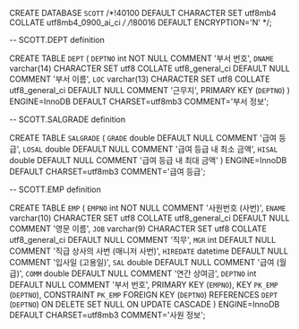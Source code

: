 CREATE DATABASE `SCOTT` /*!40100 DEFAULT CHARACTER SET utf8mb4 COLLATE utf8mb4_0900_ai_ci */ /*!80016 DEFAULT ENCRYPTION='N' */;

-- SCOTT.DEPT definition

CREATE TABLE `DEPT` (
`DEPTNO` int NOT NULL COMMENT '부서 번호',
`DNAME` varchar(14) CHARACTER SET utf8 COLLATE utf8_general_ci DEFAULT NULL COMMENT '부서 이름',
`LOC` varchar(13) CHARACTER SET utf8 COLLATE utf8_general_ci DEFAULT NULL COMMENT '근무지',
PRIMARY KEY (`DEPTNO`)
) ENGINE=InnoDB DEFAULT CHARSET=utf8mb3 COMMENT='부서 정보';


-- SCOTT.SALGRADE definition

CREATE TABLE `SALGRADE` (
`GRADE` double DEFAULT NULL COMMENT '급여 등급',
`LOSAL` double DEFAULT NULL COMMENT '급여 등급 내 최소 금액',
`HISAL` double DEFAULT NULL COMMENT '급여 등급 내 최대 금액'
) ENGINE=InnoDB DEFAULT CHARSET=utf8mb3 COMMENT='급여 등급';


-- SCOTT.EMP definition

CREATE TABLE `EMP` (
`EMPNO` int NOT NULL COMMENT '사원번호 (사번)',
`ENAME` varchar(10) CHARACTER SET utf8 COLLATE utf8_general_ci DEFAULT NULL COMMENT '영문 이름',
`JOB` varchar(9) CHARACTER SET utf8 COLLATE utf8_general_ci DEFAULT NULL COMMENT '직무',
`MGR` int DEFAULT NULL COMMENT '직급 상사의 사번 (매니저 사번)',
`HIREDATE` datetime DEFAULT NULL COMMENT '입사일 (고용일)',
`SAL` double DEFAULT NULL COMMENT '급여 (월급)',
`COMM` double DEFAULT NULL COMMENT '연간 상여금',
`DEPTNO` int DEFAULT NULL COMMENT '부서 번호',
PRIMARY KEY (`EMPNO`),
KEY `PK_EMP` (`DEPTNO`),
CONSTRAINT `PK_EMP` FOREIGN KEY (`DEPTNO`) REFERENCES `DEPT` (`DEPTNO`) ON DELETE SET NULL ON UPDATE CASCADE
) ENGINE=InnoDB DEFAULT CHARSET=utf8mb3 COMMENT='사원 정보';